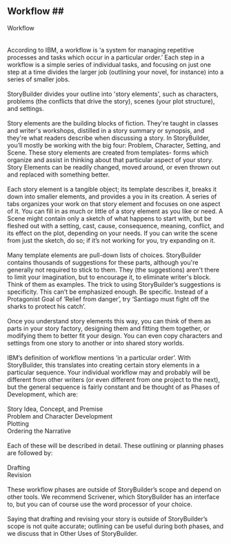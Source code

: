 ## Workflow ## <br/>
Workflow <br/>
 <br/>
 <br/>
According to IBM, a workflow is ‘a system for managing repetitive processes and tasks which occur in a particular order.’ Each step in a workflow is a simple series of individual tasks, and focusing on just one step at a time divides the larger job (outlining your novel, for instance) into a series of smaller jobs. <br/>
 <br/>
StoryBuilder divides your outline into 'story elements', such as characters, problems (the conflicts that drive the story), scenes (your plot structure), and settings.   <br/>
 <br/>
Story elements are the building blocks of fiction. They're taught in classes and writer's workshops, distilled in a story summary or synopsis, and they're what readers describe when discussing a story. In StoryBuilder, you’ll mostly be working with the big four: Problem, Character, Setting, and Scene.  These story elements are created from templates- forms which organize and assist in thinking about that particular aspect of your story.  <br/>
Story Elements can be readily changed, moved around, or even thrown out and replaced with something better.  <br/>
 <br/>
Each story element is a tangible object;  its template describes it, breaks it down into smaller elements, and provides a you in its creation. A series of tabs organizes your work on that story element and focuses on one aspect of it. You can fill in as much or little of a story element as you like or need. A Scene might contain only a sketch of what happens to start with, but be fleshed out with a setting, cast, cause, consequence, meaning, conflict, and its effect on the plot, depending on your needs. If you can write the scene from just the sketch, do so; if it’s not working for you, try expanding on it.  <br/>
 <br/>
Many template elements are pull-down lists of choices. StoryBuilder contains  thousands of suggestions for these parts, although you're generally not required to stick to them.  They (the suggestions) aren't there to limit your imagination, but to encourage it, to eliminate writer's block. Think of them as examples. The trick to using StoryBuilder’s suggestions is specificity. This can’t be emphasized enough. Be specific. Instead of a Protagonist Goal of ‘Relief from danger’, try ‘Santiago must fight off the sharks to protect his catch’.  <br/>
 <br/>
Once you understand story elements this way, you can think of them as parts in your story factory, designing them and fitting them together, or modifying them to better fit your design. You can even copy characters and settings from one story to another or into shared story worlds.  <br/>
 <br/>
IBM’s  definition of workflow mentions ‘in a particular order’. With StoryBuilder, this translates into creating certain story elements in a particular sequence. Your individual workflow may and probably will be different from other writers (or even different from one project to the next), but the general sequence is fairly constant and be thought of as Phases of Development, which are: <br/>
 <br/>
Story Idea, Concept, and Premise <br/>
Problem and Character Development   <br/>
Plotting <br/>
Ordering the Narrative <br/>
 <br/>
Each of these will be described in detail. These outlining or planning phases are followed by:  <br/>
 <br/>
Drafting <br/>
Revision <br/>
 <br/>
These workflow phases are outside of StoryBuilder’s scope and depend on other tools. We recommend Scrivener, which StoryBuilder has an interface to, but you can of course use the word processor of your choice.  <br/>
 <br/>
Saying that drafting and revising your story is outside of StoryBuilder’s scope is not quite accurate; outlining can be useful during both phases, and we discuss that in Other Uses of StoryBuilder. <br/>
